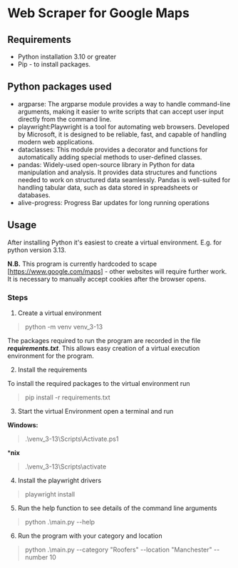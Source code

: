 # Web Scraper for Google Maps

## Requirements
* Python installation 3.10 or greater
* Pip - to install packages.

## Python packages used
* argparse: The argparse module provides a way to handle command-line arguments, making it easier to write scripts that can accept user input directly from the command line. 
* playwright:Playwright is a tool for automating web browsers. Developed by Microsoft, it is designed to be reliable, fast, and capable of handling modern web applications.
* dataclasses: This module provides a decorator and functions for automatically adding special methods to user-defined classes. 
* pandas: Widely-used open-source library in Python for data manipulation and analysis. It provides data structures and functions needed to work on structured data seamlessly. Pandas is well-suited for handling tabular data, such as data stored in spreadsheets or databases.
* alive-progress: Progress Bar updates for long running operations

## Usage 
After installing Python it's easiest to create a virtual environment. E.g. for python version 3.13.

**N.B.** This program is currently hardcoded to scape [https://www.google.com/maps] - other websites will require further work. It is necessary to manually accept cookies after the browser opens. 

### Steps ###

1. Create a virtual environment

> python -m venv venv_3-13

The packages required to run the program are recorded in the file **_requirements.txt_**. This allows easy creation of a virtual execution environment for the program.

2. Install the requirements

To install the required packages to the virtual environment run
> pip install -r requirements.txt

3. Start the virtual Environment open a terminal and run

**Windows:**
> .\venv_3-13\Scripts\Activate.ps1

***nix**
> .\venv_3-13\Scripts\activate

4. Install the playwright drivers

> playwright install

5. Run the help function to see details of the command line arguments

>  python .\main.py --help

6. Run the program with your category and location

>  python .\main.py --category "Roofers" --location "Manchester" --number 10